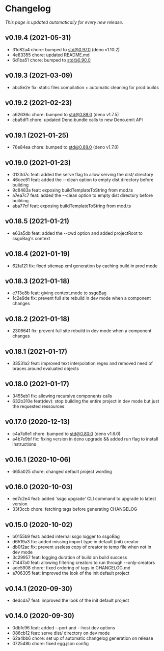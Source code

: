 # Changelog

_This page is updated automatically for every new release._

## v0.19.4 (2021-05-31)

- 31c82a4 chore: bumped to std@0.97.0 (deno v1.10.2)
- 4e83355 chore: updated README.md
- 6d1ba51 chore: bumped to std@0.90.0

## v0.19.3 (2021-03-09)

- abc8e2e fix: static files compilation + automatic cleaning for prod builds

## v0.19.2 (2021-02-23)

- a62636c chore: bumped to std@0.88.0 (deno v1.7.5)
- cba5df1 chore: updated Deno.bundle calls to new Deno.emit API

## v0.19.1 (2021-01-25)

- 76e84ea chore: bumped to std@0.88.0 (deno v1.7.0)

## v0.19.0 (2021-01-23)

- 0123d7c feat: added the serve flag to allow serving the dist/ directory
- 46cec61 feat: added the --clean option to empty dist directory before building
- 9c8483a feat: exposing buildTemplateToString from mod.ts
- a7ea7c7 feat: added the --clean option to empty dist directory before building
- aba77cf feat: exposing buildTemplateToString from mod.ts

## v0.18.5 (2021-01-21)

- e63a5db feat: added the --cwd option and added projectRoot to ssgoBag's context

## v0.18.4 (2021-01-19)

- 62fa121 fix: fixed sitemap.xml generation by caching build in prod mode

## v0.18.3 (2021-01-18)

- e713e8b feat: giving context.mode to ssgoBag
- 1c2e9de fix: prevent full site rebuild in dev mode when a component changes

## v0.18.2 (2021-01-18)

- 2306641 fix: prevent full site rebuild in dev mode when a component changes

## v0.18.1 (2021-01-17)

- 33531a2 feat: improved text interpolation regex and removed need of braces around evaluated objects

## v0.18.0 (2021-01-17)

- 3455eb1 fix: allowing recursive components calls
- 632b310e feat(dev): stop building the entire project in dev mode but just the requested ressources

## v0.17.0 (2020-12-13)

- c4a7a9e1 chore: bumped to std@0.80.0 (deno v1.6.0)
- a4b7e9bf fix: fixing version in deno upgrade && added run flag to install instructions

## v0.16.1 (2020-10-06)

- 665a025 chore: changed default project wording

## v0.16.0 (2020-10-03)

- ee7c2e4 feat: added 'ssgo upgrade' CLI command to upgrade to latest version
- 33f3ccb chore: fetching tags before generating CHANGELOG

## v0.15.0 (2020-10-02)

- b0155b9 feat: added internal ssgo logger to ssgoBag
- d6519a3 fix: added missing import type in default (init) creator
- db0f2ac fix: prevent useless copy of creator to temp file when not in dev mode
- 3c29957 feat: logging duration of build on build success
- 71447a0 feat: allowing filtering creators to run through --only-creators
- ade5908 chore: fixed ordering of tags in CHANGELOG.md
- a706305 feat: improved the look of the init default project

## v0.14.1 (2020-09-30)

- dedcda7 feat: improved the look of the init default project

## v0.14.0 (2020-09-30)

- 0dbfc96 feat: added --port and --host dev options
- 086cb12 feat: serve dist/ directory on dev mode
- 62a4bb6 chore: set up of automatic changelog generation on release
- 072548b chore: fixed egg.json config


